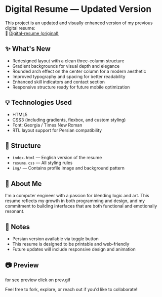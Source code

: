 # Digital Resume — Updated Version

This project is an updated and visually enhanced version of my previous digital resume:  
🔗 [Digital-resume (original)](https://github.com/parniamh/Digital-resume)

## ✨ What's New

- Redesigned layout with a clean three-column structure
- Gradient backgrounds for visual depth and elegance
- Rounded arch effect on the center column for a modern aesthetic
- Improved typography and spacing for better readability
- Enhanced skill indicators and contact section
- Responsive structure ready for future mobile optimization

## 💡 Technologies Used

- HTML5
- CSS3 (including gradients, flexbox, and custom styling)
- Font: Georgia / Times New Roman
- RTL layout support for Persian compatibility

## 📁 Structure

- `index.html` — English version of the resume
- `resume.css` — All styling rules
- `img/` — Contains profile image and background pattern

## 🧠 About Me

I'm a computer engineer with a passion for blending logic and art. This resume reflects my growth in both programming and design, and my commitment to building interfaces that are both functional and emotionally resonant.

## 📌 Notes

- Persian version available via toggle button
- This resume is designed to be printable and web-friendly
- Future updates will include responsive design and animation

## 📷 Preview
for see preview click on prev.gif


Feel free to fork, explore, or reach out if you'd like to collaborate!
